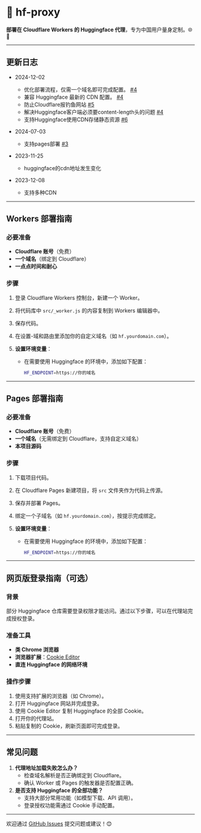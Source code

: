 # 🤗 hf-proxy

**部署在 Cloudflare Workers 的 Huggingface 代理**，专为中国用户量身定制。🌐🚀

---

## 更新日志

- 2024-12-02
  - 优化部署流程，仅需一个域名即可完成配置。 [#4](https://github.com/yurhett/hf-proxy/issues/5)
  - 兼容 Huggingface 最新的 CDN 配置。 [#4](https://github.com/yurhett/hf-proxy/issues/5)
  - 防止Cloudflare报钓鱼网站 [#5](https://github.com/yurhett/hf-proxy/issues/5)
  - 解决Huggingface客户端必须要content-length头的问题 [#4](https://github.com/yurhett/hf-proxy/issues/4)
  - 支持Huggingface使用CDN存储静态资源 [#6](https://github.com/yurhett/hf-proxy/issues/6)

- 2024-07-03
  - 支持pages部署 [#3](https://github.com/yurhett/hf-proxy/issues/3)
- 2023-11-25
  - huggingface的cdn地址发生变化
- 2023-12-08
  - 支持多种CDN

---

## Workers 部署指南

### 必要准备

- **Cloudflare 账号**（免费）
- **一个域名**（绑定到 Cloudflare）
- **一点点时间和耐心**

### 步骤

1. 登录 Cloudflare Workers 控制台，新建一个 Worker。
2. 将代码库中 `src/_worker.js` 的内容复制到 Workers 编辑器中。
3. 保存代码。
4. 在设置-域和路由里添加你的自定义域名（如 `hf.yourdomain.com`）。
5. **设置环境变量**：
   
   - 在需要使用 Huggingface 的环境中，添加如下配置：
     ```bash
     HF_ENDPOINT=https://你的域名
     ```

---

## Pages 部署指南

### 必要准备

- **Cloudflare 账号**（免费）
- **一个域名**（无需绑定到 Cloudflare，支持自定义域名）
- **本项目源码**

### 步骤

1. 下载项目代码。

2. 在 Cloudflare Pages 新建项目，将 `src` 文件夹作为代码上传源。

3. 保存并部署 Pages。

4. 绑定一个子域名（如 `hf.yourdomain.com`），按提示完成绑定。

6. **设置环境变量**：
   - 在需要使用 Huggingface 的环境中，添加如下配置：
     ```bash
     HF_ENDPOINT=https://你的域名
     ```

---

## 网页版登录指南（可选）

### 背景

部分 Huggingface 仓库需要登录权限才能访问。通过以下步骤，可以在代理站完成授权登录。

### 准备工具

- **类 Chrome 浏览器**
- **浏览器扩展**：[Cookie Editor](https://chrome.google.com/webstore/detail/cookie-editor/hlkenndednhfkekhgcdicdfddnkalmdm?hl=zh-CN&utm_source=ext_sidebar)
- **直连 Huggingface 的网络环境**

### 操作步骤

1. 使用支持扩展的浏览器（如 Chrome）。
2. 打开 Huggingface 网站并完成登录。
3. 使用 Cookie Editor 复制 Huggingface 的全部 Cookie。
4. 打开你的代理站。
5. 粘贴复制的 Cookie，刷新页面即可完成登录。

---

## 常见问题

1. **代理地址加载失败怎么办？**
   - 检查域名解析是否正确绑定到 Cloudflare。
   - 确认 Worker 或 Pages 的触发器是否配置正确。
2. **是否支持 Huggingface 的全部功能？**
   - 支持大部分常用功能（如模型下载、API 调用）。
   - 登录授权功能需通过 Cookie 手动配置。

---

欢迎通过 [GitHub Issues](https://github.com/yurhett/hf-proxy/issues) 提交问题或建议！😊
